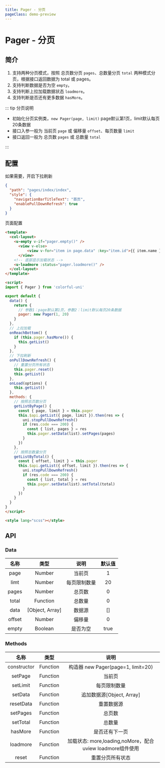 ```yaml
---
title: Pager - 分页
pageClass: demo-preview
---
```


<DemoPreview url="pages/js/pager"/>

# Pager - 分页

## 简介

1. 支持两种分页模式，按照 总页数分页 `pages`、总数量分页 `total` 两种模式分页，根据接口返回数据为 total 或 pages。
2. 支持判断数据是否为空 `empty`。
3. 支持判断上拉加载数据状态 `loadmore`。
4. 支持判断是否还有更多数据 `hasMore`。

::: tip 分页说明

- 初始化分页实例类，`new Pager(page, limit)` page默认第1页，limit默认每页20条数据
- 接口入参一般为 当前页 `page` 或 偏移量 `offset`、每页数量 `limit`
- 接口返回一般为 总页数 `pages` 或 总数量 `total`

:::

## 配置

如果需要，开启下拉刷新

```json
{
  "path": "pages/index/index",
  "style": {
    "navigationBarTitleText": "首页",
    "enablePullDownRefresh": true
  }
}
```

页面配置

```html
<template>
  <col-layout>
    <u-empty v-if="pager.empty()" />
	  <view v-else>
		  <view v-for="item in page.data" :key="item.id">{{ item.name }}</view>
	  </view>
    <!-- 底部显示加载状态 -->
    <u-loadmore :status="pager.loadmore()" />
  </col-layout>
</template>

<script>
import { Pager } from 'colorful-uni'

export default {
  data() {
    return {
      // 参数1：page默认第1页，参数2：limit默认每页20条数据
      pager: new Pager(1, 20) 
    }
  },
  // 上拉加载
  onReachBottom() {
    if (this.pager.hasMore()) {
      this.getList()
    }
  },
  // 下拉刷新
  onPullDownRefresh() {
    // 重置分页所有状态
    this.pager.reset()
    this.getList()
  },
  onLoad(options) {
    this.getList()
  },
  methods: {
    // 按照总页数分页
    getListByPage() {
      const { page, limit } = this.pager
      this.$api.getList({ page, limit }).then(res => {
        uni.stopPullDownRefresh()
        if (res.code === 200) {
          const { list, pages } = res
          this.pager.setData(list).setPages(pages)
        }
      })
    },
    // 按照总数量分页
    getListByTotal() {
      const { offset, limit } = this.pager
      this.$api.getList({ offset, limit }).then(res => {
        uni.stopPullDownRefresh()
        if (res.code === 200) {
          const { list, total } = res
          this.pager.setData(list).setTotal(total)
        }
      })
    }
  }
}
</script>

<style lang="scss"></style>

```

## API
### Data
| 名称 | 类型 | 说明 | 默认值 |
| :--: | :--: | :--: | :--: |
| page | Number | 当前页 | 1 |
| limt | Number | 每页限制数量 | 20 |
| pages | Number | 总页数 | 0 |
| total | Function | 总数量 | 0 |
| data  | [Object, Array] | 数据源 | [] |
| offset | Number | 偏移量 | 0 |
| empty | Boolean | 是否为空 | true |

### Methods
| 名称 | 类型 | 说明 |
| :--: | :--: | :--: |
| constructor | Function | 构造器 new Pager(page=1, limit=20) |
| setPage | Function | 当前页 |
| setLimit | Function | 每页限制数量 |
| setData | Function | 追加数据源[Object, Array] |
| resetData | Function | 重置数据源 |
| setPages | Function | 总页数 |
| setTotal | Function | 总数量 |
| hasMore | Function | 是否还有下一页 |
| loadmore | Function | 加载状态: more,loading,noMore，配合uview loadmore组件使用 |
| reset    | Function | 重置分页所有状态 |
